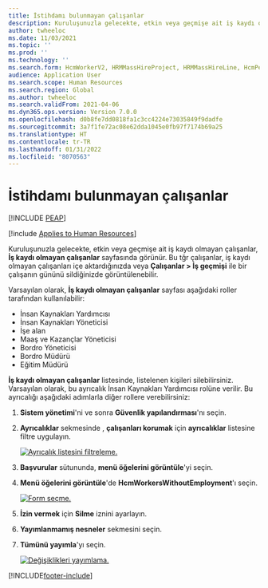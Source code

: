 ```yaml
---
title: İstihdamı bulunmayan çalışanlar
description: Kuruluşunuzla gelecekte, etkin veya geçmişe ait iş kaydı olmayan çalışanlar, İş kaydı olmayan çalışanlar sayfasında görünür.
author: twheeloc
ms.date: 11/03/2021
ms.topic: ''
ms.prod: ''
ms.technology: ''
ms.search.form: HcmWorkerV2, HRMMassHireProject, HRMMassHireLine, HcmPersonnelManagementWorkspace
audience: Application User
ms.search.scope: Human Resources
ms.search.region: Global
ms.author: twheeloc
ms.search.validFrom: 2021-04-06
ms.dyn365.ops.version: Version 7.0.0
ms.openlocfilehash: d0b8fe7dd0818fa1c3cc4224e73035849f9dadfe
ms.sourcegitcommit: 3a7f1fe72ac08e62dda1045e0fb97f7174b69a25
ms.translationtype: HT
ms.contentlocale: tr-TR
ms.lasthandoff: 01/31/2022
ms.locfileid: "8070563"
---
```

# <a name="workers-without-employment"></a>İstihdamı bulunmayan çalışanlar


[!INCLUDE [PEAP](../includes/peap-1.md)]

[!include [Applies to Human Resources](../includes/applies-to-hr.md)]

Kuruluşunuzla gelecekte, etkin veya geçmişe ait iş kaydı olmayan çalışanlar, **İş kaydı olmayan çalışanlar** sayfasında görünür. Bu tğr çalışanlar, iş kaydı olmayan çalışanları içe aktardığınızda veya **Çalışanlar \> İş geçmişi** ile bir çalışanın gününü sildiğinizde görüntülenebilir.

Varsayılan olarak, **İş kaydı olmayan çalışanlar** sayfası aşağıdaki roller tarafından kullanılabilir:

- İnsan Kaynakları Yardımcısı
- İnsan Kaynakları Yöneticisi
- İşe alan
- Maaş ve Kazançlar Yöneticisi
- Bordro Yöneticisi
- Bordro Müdürü
- Eğitim Müdürü

**İş kaydı olmayan çalışanlar** listesinde, listelenen kişileri silebilirsiniz. Varsayılan olarak, bu ayrıcalık İnsan Kaynakları Yardımcısı rolüne verilir. Bu ayrıcalığı aşağıdaki adımlarla diğer rollere verebilirsiniz:

1. **Sistem yönetimi**'ni ve sonra **Güvenlik yapılandırması**'nı seçin.

2. **Ayrıcalıklar** sekmesinde , **çalışanları korumak** için **ayrıcalıklar** listesine filtre uygulayın.

   [![Ayrıcalık listesini filtreleme.](./media/hr-personnel-workers-without-employment-filter.png)](./media/hr-personnel-workers-without-employment-filter.png)

3. **Başvurular** sütununda, **menü öğelerini görüntüle**'yi seçin.

4. **Menü öğelerini görüntüle**'de **HcmWorkersWithoutEmployment**'ı seçin.

   [![Form seçme.](./media/hr-personnel-workers-without-employment-select.png)](./media/hr-personnel-workers-without-employment-select.png)

5. **İzin vermek** için **Silme** iznini ayarlayın.

6. **Yayımlanmamış nesneler** sekmesini seçin.

7. **Tümünü yayımla**'yı seçin.

   [![Değişiklikleri yayımlama.](./media/hr-personnel-workers-without-employment-publish.png)](./media/hr-personnel-workers-without-employment-publish.png)

[!INCLUDE[footer-include](../includes/footer-banner.md)]
